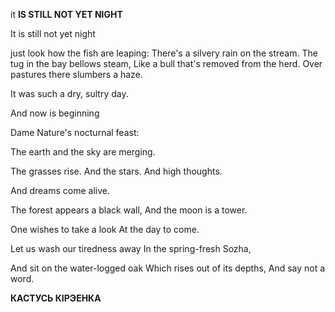 
it **IS STILL  NOT  YET  NIGHT**

It  is still not  yet night

just look how the fish are leaping: There's a silvery rain on the stream. The  tug in the bay bellows steam, Like a bull that's removed from the herd. Over pastures there slumbers a haze.

It was such a dry, sultry day.

And now is beginning

Dame Nature's nocturnal feast:

The earth and the sky are merging.

The grasses rise. And the stars. And high thoughts.

And dreams come alive.

The forest appears a black wall, And the moon is a tower.

One wishes to take a look At  the day to come.

Let us wash our tiredness away In the spring-fresh Sozha,

And sit on the water-logged oak Which rises out of its depths, And say not a word.

**КАСТУСЬ  КІРЭЕНКА**
